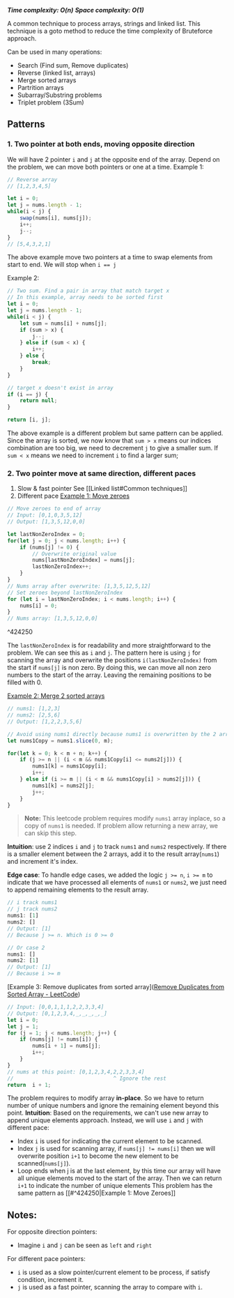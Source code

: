 **_Time complexity: O(n)_**
**_Space complexity: O(1)_**

A common technique to process arrays, strings and linked list. This technique is a goto method to reduce the time complexity of Bruteforce approach.

Can be used in many operations:
- Search (Find sum, Remove duplicates)
- Reverse (linked list, arrays)
- Merge sorted arrays
- Partrition arrays
- Subarray/Substring problems
- Triplet problem (3Sum)

## Patterns
### 1. Two pointer at both ends, moving opposite direction
We will have 2 pointer `i` and `j` at the opposite end of the array. Depend on the problem, we can move both pointers or one at a time.
Example 1: 
```typescript
// Reverse array
// [1,2,3,4,5]

let i = 0;
let j = nums.length - 1;
while(i < j) {
	swap(nums[i], nums[j]);
	i++;
	j--;
}
// [5,4,3,2,1]
```

The above example move two pointers at a time to swap elements from start to end. We will stop when `i == j`

Example 2:
```typescript
// Two sum. Find a pair in array that match target x
// In this example, array needs to be sorted first
let i = 0;
let j = nums.length - 1;
while(i < j) {
	let sum = nums[i] + nums[j];
	if (sum > x) {
		j--;
	} else if (sum < x) {
		i++;
	} else {
		break;
	}
}

// target x doesn't exist in array
if (i == j) {
	return null;
}

return [i, j];

```
The above example is a different problem but same pattern can be applied. Since the array is sorted, we now know that `sum > x` means our indices combination are too big, we need to decrement `j` to give a smaller sum. If `sum < x` means we need to increment `i` to find a larger sum;
### 2. Two pointer move at same direction, different paces
1. Slow & fast pointer 
	See [[Linked list#Common techniques]]
2. Different pace
	[Example 1: Move zeroes](https://leetcode.com/problems/move-zeroes/)
```typescript
// Move zeroes to end of array
// Input: [0,1,0,3,5,12]
// Output: [1,3,5,12,0,0]

let lastNonZeroIndex = 0;
for(let j = 0; j < nums.length; i++) {
	if (nums[j] != 0) {
		// Overwrite original value
		nums[lastNonZeroIndex] = nums[j];
		lastNonZeroIndex++;
	}
}
// Nums array after overwrite: [1,3,5,12,5,12]
// Set zeroes beyond lastNonZeroIndex
for (let i = lastNonZeroIndex; i < nums.length; i++) {
	nums[i] = 0;
}
// Nums array: [1,3,5,12,0,0]
```

^424250

The `lastNonZeroIndex` is for readability and more straightforward to the problem. We can see this as `i` and `j`. 
The pattern here is using `j` for scanning the array and overwrite the positions `i(lastNonZeroIndex)` from the start if `nums[j]` is non zero. By doing this, we can move all non zero numbers to the start of the array. Leaving the remaining positions to be filled with 0.

[Example 2: Merge 2 sorted arrays](https://leetcode.com/problems/merge-sorted-array)
```typescript
// nums1: [1,2,3]
// nums2: [2,5,6]
// Output: [1,2,2,3,5,6]

// Avoid using nums1 directly because nums1 is overwritten by the 2 arrays.
let nums1Copy = nums1.slice(0, m);

for(let k = 0; k < m + n; k++) {
	if (j >= n || (i < m && nums1Copy[i] <= nums2[j])) {
	    nums1[k] = nums1Copy[i];
		i++;
	} else if (i >= m || (i < m && nums1Copy[i] > nums2[j])) {
        nums1[k] = nums2[j];
        j++;
    }
}
```
>**Note:** This leetcode problem requires modify `nums1` array inplace, so a copy of `nums1` is needed. If problem allow returning a new array, we can skip this step.

**Intuition**: use 2 indices `i` and `j` to track `nums1` and `nums2` respectively. If there is a smaller element between the 2 arrays, add it to the result array(`nums1`) and increment it's index.

**Edge case**:
To handle edge cases, we added the logic `j >= n`, `i >= m` to indicate that we have processed all elements of `nums1` or `nums2`, we just need to append remaining elements to the result array.
```typescript
// i track nums1
// j track nums2
nums1: [1]
nums2: []
// Output: [1]
// Because j >= n. Which is 0 >= 0

// Or case 2
nums1: []
nums2: [1]
// Output: [1]
// Because i >= m

```

[Example 3: Remove duplicates from sorted array]([Remove Duplicates from Sorted Array - LeetCode](https://leetcode.com/problems/remove-duplicates-from-sorted-array/submissions/1633641235/))
```typescript
// Input: [0,0,1,1,1,2,2,3,3,4]
// Output: [0,1,2,3,4,_,_,_,_,_]
let i = 0;
let j = 1;
for (j = 1; j < nums.length; j++) {
	if (nums[j] != nums[i]) {
		nums[i + 1] = nums[j];
		i++;
    }
}
// nums at this point: [0,1,2,3,4,2,2,3,3,4]
//                                ^ Ignore the rest
return  i + 1;
```
The problem requires to modify array **in-place**. So we have to return number of unique numbers and ignore the remaining element beyond this point.
**Intuition**:
Based on the requirements, we can't use new array to append unique elements approach.
Instead, we will use `i` and `j` with different pace:
- Index `i` is used for indicating the current element to be scanned. 
- Index `j` is used for scanning array, if `nums[j] != nums[i]` then we will overwrite position `i+1` to become the new element to be scanned(`nums[j]`). 
- Loop ends when j  is at the last element, by this time our array will have all unique elements moved to the start of the array. Then we can return `i+1` to indicate the number of unique elements
This problem has the same pattern as [[#^424250|Example 1: Move Zeroes]] 

## Notes:
For opposite direction pointers:
- Imagine `i` and `j` can be seen as `left` and `right`

For different pace pointers:
- `i` is used as a slow pointer/current element to be process, if satisfy condition, increment it.
- `j` is used as a fast pointer, scanning the array to compare with `i`.